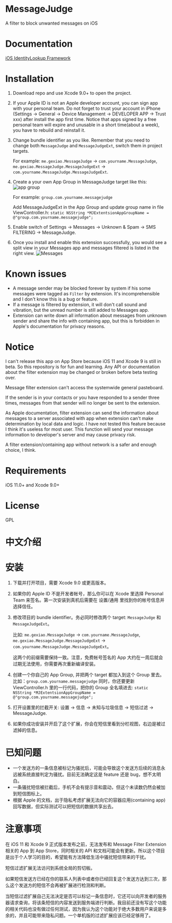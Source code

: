 # MessageJudge
A filter to block unwanted messages on iOS

# Documentation
[iOS IdentityLookup Framework](https://developer.apple.com/documentation/identitylookup)

# Installation
1. Download repo and use Xcode 9.0+ to open the project.
2. If your Apple ID is not an Apple developer account, you can sign app with your personal team. Do not forget to trust your account in iPhone (Settings -> General -> Device Management -> DEVELOPER APP -> Trust xxx) after install the app first time. Notice that apps signed by a free personal team will expire and unusable in a short time(about a week), you have to rebuild and reinstall it.
3. Change bundle identifier as you like. Remember that you need to change both `MessageJudge` and `MessageJudgeExt`, switch them in project targets.
    
    For example: `me.gexiao.MessageJudge` -> `com.yourname.MessageJudge`, `me.gexiao.MessageJudge.MessageJudgeExt` -> `com.yourname.MessageJudge.MessageJudgeExt`.
4. Create a your own App Group in MessageJudge target like this:
![app group](https://user-images.githubusercontent.com/3390634/26938860-184430ae-4ca8-11e7-9e7b-a18a85d08d5c.png)   

    For example: `group.com.yourname.messagejudge`
    
    Add MessageJudgeExt in the App Group and update group name in file ViewController.h:
    `static NSString *MJExtentsionAppGroupName = @"group.com.yourname.messagejudge";`
5. Enable switch of Settings -> Messages -> Unknown & Spam -> SMS FILTERING -> MessageJudge.
6. Once you install and enable this extension successfully, you would see a split view in your Messages app and messages filtered is listed in the right view.
    ![Messages](https://user-images.githubusercontent.com/3390634/26939798-0baa3d22-4cab-11e7-8113-9e82886804c9.PNG)


# Known issues
* A message sender may be blocked forever by system if his some messages were tagged as `Filter` by extension. It's incomprehensible and I don't know this is a bug or feature.
* If a message is filtered by extension, it will don't call sound and vibration, but the unread number is still added to Messages app.
* Extension can write down all information about messages from unknown sender and share the info with containing app, but this is forbidden in Apple's documentation for privacy reasons.

# Notice
I can't release this app on App Store because iOS 11 and Xcode 9 is still in beta. So this repository is for fun and learning. Any API or documentation about the filter extension may be changed or broken before beta testing over.

Message filter extension can't access the systemwide general pasteboard.

If the sender is in your contacts or you have responded to a sender three times, messages from that sender will no longer be sent to the extension.

As Apple documentation, filter extension can send the information about messages to a server associated with app when extension can't make determination by local data and logic. I have not tested this feature because I think it's useless for most user. This function will send your message information to developer's server and may cause privacy risk.

A filter extension/containing app without network is a safer and enough choice, I think.

# Requirements
iOS 11.0+ and Xcode 9.0+

# License
GPL

中文介绍
==========

# 安装
1. 下载并打开项目，需要 Xcode 9.0 或更高版本。
2. 如果你的 Apple ID 不是开发者帐号，那么你可以在 Xcode 里选择 Personal Team 来签名。第一次安装到真机后需要在 设置/通用 里找到你的帐号信息并选择信任。
3. 修改项目的 bundle identifier。务必同时修改两个 target: `MessageJudge` 和 `MessageJudgeExt`。
    
    比如: `me.gexiao.MessageJudge` -> `com.yourname.MessageJudge`, `me.gexiao.MessageJudge.MessageJudgeExt` -> `com.yourname.MessageJudge.MessageJudgeExt`。
    
    这两个的前缀需要保持一致。注意，免费帐号签名的 App 大约在一周后就会过期无法使用，你需要再次重新编译安装。
4. 创建一个你自己的 App Group, 并把两个 target 都加入到这个 Group 里去。
    比如：`group.com.yourname.messagejudge`
    同时，你还要更新 ViewController.h 里的一行代码，把你的 Group 全名填进去:
    `static NSString *MJExtentsionAppGroupName = @"group.com.yourname.messagejudge";`
5. 打开设置里的拦截开关: 设置 -> 信息 -> 未知与垃圾信息 -> 短信过滤 -> MessageJudge.
6. 如果你成功安装并开启了这个扩展，你会在短信里看到分栏视图，右边是被过滤掉的信息。

# 已知问题
* 一个发送方的一条信息被标记为骚扰后，可能会导致这个发送方后续的消息永远被系统直接判定为骚扰。目前无法确定这是 feature 还是 bug，想不太明白。
* 一条骚扰短信被拦截后，手机不会有提示音和震动，但这个未读数仍然会被加到短信图标上。
* 根据 Apple 的文档，出于隐私考虑扩展无法向它的容器应用(containing app)回写数据，但实际测试可以把短信的数据共享出去。

# 注意事项
在 iOS 11 和 Xcode 9 正式版本发布之前，无法发布和 Message Filter Extension 相关的 App 到 App Store，同时相关的 API 和文档可能会有更新。所以这个项目是出于个人学习的目的，希望能有方法降低生活中骚扰短信带来的干扰。

短信过滤扩展无法访问到系统全局的剪切板。

如果短信发送方已经在你的联系人列表中或者你已经回复这个发送方达到三次，那么这个发送方的短信不会再被扩展进行检测和判断。

当短信过滤扩展自己无法决定是否可以标记一条信息时，它还可以向开发者的服务器请求查询，将该条短信的内容发送到服务端进行判断。我目前还没有写这个功能的相关代码也没有做过任何测试，因为我认为这个功能对于绝大多数用户来说是多余的，并且可能带来隐私问题。一个单机版的过滤扩展应该已经足够用了。


